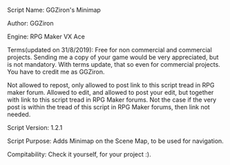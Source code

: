   Script Name: GGZiron's Minimap

  Author: GGZiron

  Engine: RPG Maker VX Ace

  Terms(updated on 31/8/2019): Free for non commercial and commercial projects. 
  Sending me a copy of your game would be very appreciated, 
  but is not mandatory. With terms update, that so even for commercial
  projects. You have to credit me as GGZiron.

  Not allowed to repost, only allowed to post link to this script tread in
  RPG maker forum.
  Allowed to edit, and allowed to post your edit, but together with link to this
  script tread in RPG Maker forums. Not the case if the very post is within
  the tread of this script in RPG Maker forums, then link not needed.
  
  Script Version: 1.2.1
  
  Script Purpose: Adds Minimap on the Scene Map, to be used for navigation.
  
  Compitability: Check it yourself, for your project :).
